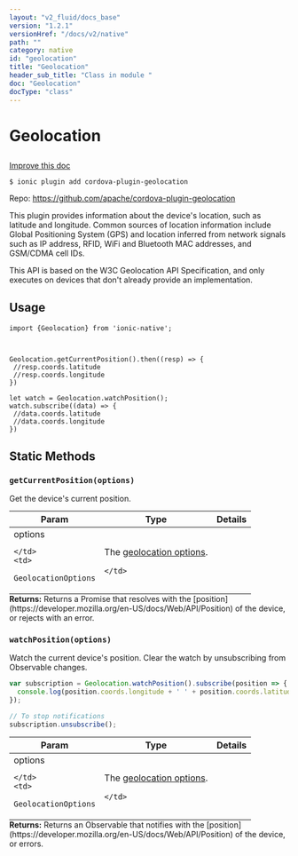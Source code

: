 ```yaml
---
layout: "v2_fluid/docs_base"
version: "1.2.1"
versionHref: "/docs/v2/native"
path: ""
category: native
id: "geolocation"
title: "Geolocation"
header_sub_title: "Class in module "
doc: "Geolocation"
docType: "class"
---
```









<h1 class="api-title">

  
  Geolocation
  

  

  

</h1>

<a class="improve-v2-docs" href='http://github.com/driftyco/ionic-native/edit/master//home/ubuntu/ionic-native/src/plugins/geolocation.ts#L91'>
  Improve this doc
</a>





<!-- decorators -->


<pre><code>$ ionic plugin add cordova-plugin-geolocation</code></pre>
<p>Repo:
  <a href="https://github.com/apache/cordova-plugin-geolocation">
    https://github.com/apache/cordova-plugin-geolocation
  </a>
</p>

<!-- description -->

<p>This plugin provides information about the device&#39;s location, such as latitude and longitude. Common sources of location information include Global Positioning System (GPS) and location inferred from network signals such as IP address, RFID, WiFi and Bluetooth MAC addresses, and GSM/CDMA cell IDs.</p>
<p> This API is based on the W3C Geolocation API Specification, and only executes on devices that don&#39;t already provide an implementation.</p>



<!-- @usage tag -->

<h2>Usage</h2>

<pre><code class="lang-ts">import {Geolocation} from &#39;ionic-native&#39;;



Geolocation.getCurrentPosition().then((resp) =&gt; {
 //resp.coords.latitude
 //resp.coords.longitude
})

let watch = Geolocation.watchPosition();
watch.subscribe((data) =&gt; {
 //data.coords.latitude
 //data.coords.longitude
})
</code></pre>




<!-- @property tags -->
<h2>Static Methods</h2>
<div id="getCurrentPosition"></div>
<h3><code>getCurrentPosition(options)</code>

</h3>



Get the device's current position.



<table class="table param-table" style="margin:0;">
  <thead>
  <tr>
    <th>Param</th>
    <th>Type</th>
    <th>Details</th>
  </tr>
  </thead>
  <tbody>
  
  <tr>
    <td>
      options
      
      
    </td>
    <td>
      
<code>GeolocationOptions</code>
    </td>
    <td>
      <p>The <a href="https://developer.mozilla.org/en-US/docs/Web/API/PositionOptions">geolocation options</a>.</p>

      
    </td>
  </tr>
  
  </tbody>
</table>





<div class="return-value" markdown="1">
  <i class="icon ion-arrow-return-left"></i>
  <b>Returns:</b> 
 Returns a Promise that resolves with the [position](https://developer.mozilla.org/en-US/docs/Web/API/Position) of the device, or rejects with an error.


</div>



<div id="watchPosition"></div>
<h3><code>watchPosition(options)</code>

</h3>



Watch the current device's position.  Clear the watch by unsubscribing from
Observable changes.

```ts
var subscription = Geolocation.watchPosition().subscribe(position => {
  console.log(position.coords.longitude + ' ' + position.coords.latitude);
});

// To stop notifications
subscription.unsubscribe();
```



<table class="table param-table" style="margin:0;">
  <thead>
  <tr>
    <th>Param</th>
    <th>Type</th>
    <th>Details</th>
  </tr>
  </thead>
  <tbody>
  
  <tr>
    <td>
      options
      
      
    </td>
    <td>
      
<code>GeolocationOptions</code>
    </td>
    <td>
      <p>The <a href="https://developer.mozilla.org/en-US/docs/Web/API/PositionOptions">geolocation options</a>.</p>

      
    </td>
  </tr>
  
  </tbody>
</table>





<div class="return-value" markdown="1">
  <i class="icon ion-arrow-return-left"></i>
  <b>Returns:</b> 
 Returns an Observable that notifies with the [position](https://developer.mozilla.org/en-US/docs/Web/API/Position) of the device, or errors.


</div>




<!-- methods on the class --><!-- related link --><!-- end content block -->


<!-- end body block -->

